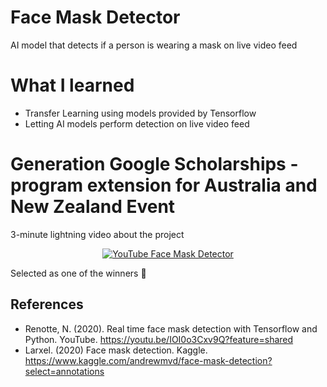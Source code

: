 # Face Mask Detector
 AI model that detects if a person is wearing a mask on live video feed  

 # What I learned
 * Transfer Learning using models provided by Tensorflow
 * Letting AI models perform detection on live video feed
  
  
# Generation Google Scholarships - program extension for Australia and New Zealand Event
3-minute lightning video about the project
<div align="center">
 <a href="https://youtu.be/zjDkkB7eE-8" target="_blank"><img src="https://img.youtube.com/vi/zjDkkB7eE-8/hqdefault.jpg" 
 alt="YouTube Face Mask Detector"/></a>
</div>

Selected as one of the winners :tada:  

## References
* Renotte, N. (2020). Real time face mask detection with Tensorflow and Python. YouTube. https://youtu.be/IOI0o3Cxv9Q?feature=shared  
* Larxel. (2020) Face mask detection. Kaggle. https://www.kaggle.com/andrewmvd/face-mask-detection?select=annotations
